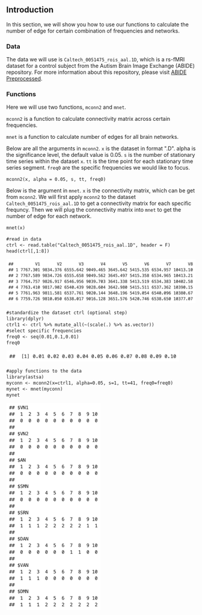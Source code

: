 ## Introduction

In this section, we will show you how to use our functions to calculate the number of edge for certain combination of frequencies and networks. 

### Data

The data we will use is `Caltech_0051475_rois_aal.1D`, which is a rs-fMRI dataset for a control subject from the Autism Brain Image Exchange (ABIDE) repository. For more information about this repository, please visit [ABIDE Preprocessed](preprocessed-connectomes-project.org/abide/).


### Functions

Here we will use two functions, `mconn2` and `mnet`.

`mconn2` is a function to calculate connectivity matrix across certain frequencies.

`mnet` is a function to calculate number of edges for all brain networks.

Below are all the arguments in `mconn2`. `x` is the dataset in format ".D". alpha is the significance level, the default value is 0.05. `s` is the number of stationary time series within the dataset `x`. `tt` is the time point for each stationary time series segment. `freq0` are the specific frequencies we would like to focus.

```{}
mconn2(x, alpha = 0.05, s, tt, freq0)
```

Below is the argument in `mnet`. `x` is the connectivity matrix, which can be get from `mconn2`. We will first apply `mconn2` to the dataset `Caltech_0051475_rois_aal.1D` to get a connectivity matrix for each specific  frequncy. Then we will plug the connectivity matrix into `mnet` to get the number of edge for each network.

```{}
mnet(x)
```

```{r}
#read in data
ctrl <- read.table("Caltech_0051475_rois_aal.1D", header = F)
head(ctrl[,1:8])
```

<img src="docs/1.png" width="600" />

```{r}
#standardize the dataset ctrl (optional step)
library(dplyr)
ctrl1 <- ctrl %>% mutate_all(~(scale(.) %>% as.vector))
#select specific frequencies
freq0 <- seq(0.01,0.1,0.01)
freq0
```
<img src="docs/2.png" width="460" />

```{r}
#apply functions to the data
library(astsa)
myconn <- mconn2(x=ctrl1, alpha=0.05, s=1, tt=41, freq0=freq0)
mynet <- mnet(myconn)
mynet
```

<img src="docs/3.png" width="250" />
